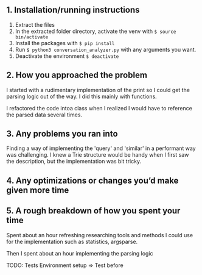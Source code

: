 ## 1. Installation/running instructions

1. Extract the files 
2. In the extracted folder directory, activate the venv with `$ source bin/activate`
3. Install the packages with `$ pip install`
4. Run `$ python3 conversation_analyzer.py` with any arguments you want.
5. Deactivate the environment `$ deactivate`

## 2. How you approached the problem
I started with a rudimentary implementation of the print so I could get the parsing logic out of the way. I did this mainly with functions.

I refactored the code intoa class when I realized I would have to reference the parsed data several times.

## 3. Any problems you ran into
Finding a way of implementing the 'query' and 'similar' in a performant way was challenging. I knew a Trie structure would be handy when I first saw the description, but the implementation was bit tricky.

## 4. Any optimizations or changes you’d make given more time

## 5. A rough breakdown of how you spent your time
Spent about an hour refreshing researching tools and methods I could use for the implementation such as statistics, argsparse.

Then I spent about an hour implementing the parsing logic


TODO:
Tests
Environment setup => Test before